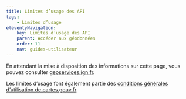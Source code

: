 ```yaml
---
title: Limites d’usage des API
tags:
    - Limites d’usage
eleventyNavigation:
    key: Limites d’usage des API
    parent: Accéder aux géodonnées
    order: 11
    nav: guides-utilisateur
---
```


En attendant la mise à disposition des informations sur cette page, vous pouvez consulter [geoservices.ign.fr](https://geoservices.ign.fr/documentation/services/limite-d-usage).

Les limites d’usage font également partie des [conditions générales d’utilisation de cartes.gouv.fr](https://cartes.gouv.fr/cgu)

